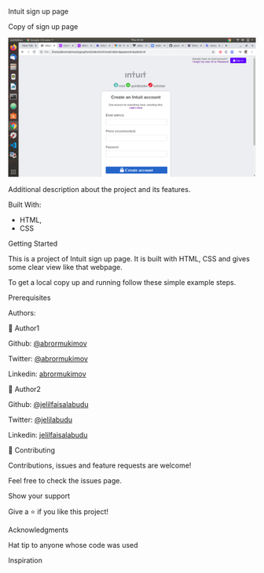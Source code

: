 Intuit sign up page

Copy of sign up page

<img src="images/screenshot1.png">

Additional description about the project and its features.

Built With:

- HTML, 
- CSS


Getting Started

This is a project of Intuit sign up page. It is built with HTML, CSS and gives some clear view like that webpage. 

To get a local copy up and running follow these simple example steps.

Prerequisites

Authors:

👤 Author1

Github: <a href="https://github.com/abrormukimov">@abrormukimov</a>

Twitter: <a href="https://twitter.com/abrormukimov">@abrormukimov</a>

Linkedin: <a href="https://linkedin.com/in/abror-mukimov-4aa2131a2/">abrormukimov</a>

👤 Author2

Github: <a href="https://github.com/JelilFaisalAbudu/jelilabudufaisal.github.io">@jelilfaisalabudu</a>

Twitter: <a href="https://twitter.com/jelilabudu">@jelilabudu</a>

Linkedin: <a href="https://www.linkedin.com/in/jelil-faisal-abudu-3b7a2182/">jelilfaisalabudu</a>

🤝 Contributing

Contributions, issues and feature requests are welcome!

Feel free to check the issues page.

Show your support

Give a ⭐️ if you like this project!

Acknowledgments

Hat tip to anyone whose code was used

Inspiration


